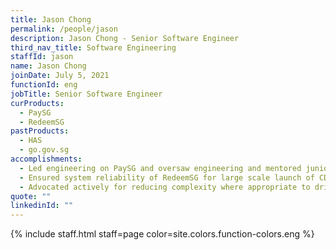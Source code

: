```yaml
---
title: Jason Chong
permalink: /people/jason
description: Jason Chong - Senior Software Engineer
third_nav_title: Software Engineering
staffId: jason
name: Jason Chong
joinDate: July 5, 2021
functionId: eng
jobTitle: Senior Software Engineer
curProducts:
  - PaySG
  - RedeemSG
pastProducts:
  - HAS
  - go.gov.sg
accomplishments:
  - Led engineering on PaySG and oversaw engineering and mentored junior engineers on RedeemSG.
  - Ensured system reliability of RedeemSG for large scale launch of CDC Vouchers Tranche 4.
  - Advocated actively for reducing complexity where appropriate to drive rapid product iteration.
quote: ""
linkedinId: ""
---
```


{% include staff.html staff=page color=site.colors.function-colors.eng %}
